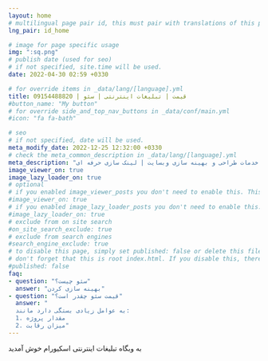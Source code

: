 ```yaml
---
layout: home
# multilingual page pair id, this must pair with translations of this page. (This name must be unique)
lng_pair: id_home

# image for page specific usage
img: ":sq.png"
# publish date (used for seo)
# if not specified, site.time will be used.
date: 2022-04-30 02:59 +0330

# for override items in _data/lang/[language].yml
title: قیمت | تبلیغات اینترنتی | سئو | 09154488820
#button_name: "My button"
# for override side_and_top_nav_buttons in _data/conf/main.yml
#icon: "fa fa-bath"

# seo
# if not specified, date will be used.
meta_modify_date: 2022-12-25 12:32:00 +0330
# check the meta_common_description in _data/lang/[language].yml
meta_description: "قیمت سئو | لیست قیمت طراحی وبسایت | شرکتی | خدمات طراحی و بهینه سازی وبسایت | لینک سازی حرفه ای |"
image_viewer_on: true
image_lazy_loader_on: true
# optional
# if you enabled image_viewer_posts you don't need to enable this. This is only if image_viewer_posts = false
#image_viewer_on: true
# if you enabled image_lazy_loader_posts you don't need to enable this. This is only if image_lazy_loader_posts = false
#image_lazy_loader_on: true
# exclude from on site search
#on_site_search_exclude: true
# exclude from search engines
#search_engine_exclude: true
# to disable this page, simply set published: false or delete this file
# don't forget that this is root index.html. If you disable this, there will be no index.html page to open
#published: false
faq:
- question: "سئو چیست؟"
  answer: "بهینه سازی کردن"
- question: "قیمت سئو چقدر است؟"
  answer: "
  به عوامل زیادی بستگی دارد مانند:
  1. مقدار پروژه
  2. میزان رقابت"
---
```

به وبگاه تبلیغات اینترنتی اسکیورام خوش آمدید


